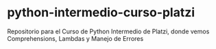 # python-intermedio-curso-platzi
Repositorio para el Curso de Python Intermedio de Platzi, donde vemos Comprehensions, Lambdas y Manejo de Errores
